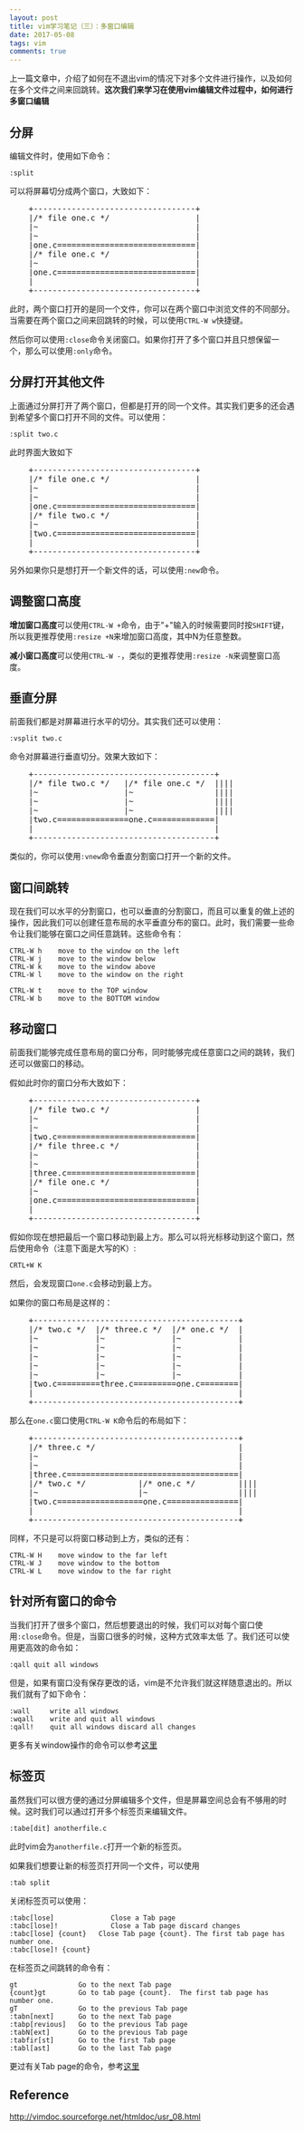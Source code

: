 ```yaml
---
layout: post
title: vim学习笔记（三）：多窗口编辑
date: 2017-05-08
tags: vim
comments: true
---
```


上一篇文章中，介绍了如何在不退出vim的情况下对多个文件进行操作，以及如何在多个文件之间来回跳转。**这次我们来学习在使用vim编辑文件过程中，如何进行多窗口编辑**

## 分屏

编辑文件时，使用如下命令：
```
:split
```
可以将屏幕切分成两个窗口，大致如下：

<pre>
	+----------------------------------+
	|/* file one.c */                  |
	|~                                 |
	|~                                 |
	|one.c=============================|
	|/* file one.c */                  |
	|~                                 |
	|one.c=============================|
	|                                  |
	+----------------------------------+
</pre>

此时，两个窗口打开的是同一个文件，你可以在两个窗口中浏览文件的不同部分。当需要在两个窗口之间来回跳转的时候，可以使用`CTRL-W w`快捷键。

然后你可以使用`:close`命令关闭窗口。如果你打开了多个窗口并且只想保留一个，那么可以使用`:only`命令。

## 分屏打开其他文件

上面通过分屏打开了两个窗口，但都是打开的同一个文件。其实我们更多的还会遇到希望多个窗口打开不同的文件。可以使用：
```
:split two.c
```
此时界面大致如下

<pre>
	+----------------------------------+
	|/* file one.c */                  |
	|~                                 |
	|~                                 |
	|one.c=============================|
	|/* file two.c */                  |
	|~                                 |
	|two.c=============================|
	|                                  |
	+----------------------------------+
</pre>

另外如果你只是想打开一个新文件的话，可以使用`:new`命令。

## 调整窗口高度

**增加窗口高度**可以使用`CTRL-W +`命令，由于"+"输入的时候需要同时按`SHIFT`键，所以我更推荐使用`:resize +N`来增加窗口高度，其中N为任意整数。

**减小窗口高度**可以使用`CTRL-W -`，类似的更推荐使用`:resize -N`来调整窗口高度。

## 垂直分屏

前面我们都是对屏幕进行水平的切分。其实我们还可以使用：
```
:vsplit two.c
```
命令对屏幕进行垂直切分。效果大致如下：

<pre>
	+--------------------------------------+
	|/* file two.c */   |/* file one.c */  ||||
	|~                  |~                 ||||
	|~                  |~                 ||||
	|~                  |~                 ||||
	|two.c===============one.c=============|
	|				                       |
	+--------------------------------------+
</pre>

类似的，你可以使用`:vnew`命令垂直分割窗口打开一个新的文件。

## 窗口间跳转

现在我们可以水平的分割窗口，也可以垂直的分割窗口，而且可以重复的做上述的操作，因此我们可以创建任意布局的水平垂直分布的窗口。此时，我们需要一些命令让我们能够在窗口之间任意跳转。这些命令有：

```
CTRL-W h	move to the window on the left
CTRL-W j	move to the window below
CTRL-W k	move to the window above
CTRL-W l	move to the window on the right

CTRL-W t	move to the TOP window
CTRL-W b	move to the BOTTOM window
```
## 移动窗口

前面我们能够完成任意布局的窗口分布，同时能够完成任意窗口之间的跳转，我们还可以做窗口的移动。

假如此时你的窗口分布大致如下：

<pre>
	+----------------------------------+
	|/* file two.c */                  |
	|~                                 |
	|~                                 |
	|two.c=============================|
	|/* file three.c */                |
	|~                                 |
	|~                                 |
	|three.c===========================|
	|/* file one.c */                  |
	|~                                 |
	|one.c=============================|
	|                                  |
	+----------------------------------+
</pre>

假如你现在想把最后一个窗口移动到最上方。那么可以将光标移动到这个窗口，然后使用命令（注意下面是大写的K）:

```
CRTL+W K
```

然后，会发现窗口`one.c`会移动到最上方。

如果你的窗口布局是这样的：

<pre>
	+-------------------------------------------+
	|/* two.c */  |/* three.c */  |/* one.c */  |
	|~            |~              |~            |
	|~            |~              |~            |
	|~            |~              |~            |
	|~            |~              |~            |
	|~            |~              |~            |
	|two.c=========three.c=========one.c========|
	|                                           |
	+-------------------------------------------+
</pre>

那么在`one.c`窗口使用`CTRL-W K`命令后的布局如下：

<pre>
	+-------------------------------------------+
	|/* three.c */                              |
	|~                                          |
	|~                                          |
	|three.c====================================|
	|/* two.c */	       |/* one.c */         ||||
	|~                     |~                   ||||
	|two.c==================one.c===============|
	|                                           |
	+-------------------------------------------+
</pre>

同样，不只是可以将窗口移动到上方，类似的还有：

```
CTRL-W H	move window to the far left
CTRL-W J	move window to the bottom
CTRL-W L	move window to the far right
```

## 针对所有窗口的命令

当我们打开了很多个窗口，然后想要退出的时候，我们可以对每个窗口使用`:close`命令。但是，当窗口很多的时候，这种方式效率太低 了。我们还可以使用更高效的命令如：

```
:qall quit all windows
```
但是，如果有窗口没有保存更改的话，vim是不允许我们就这样随意退出的。所以我们就有了如下命令：

```
:wall     write all windows
:wqall    write and quit all windows
:qall!    quit all windows discard all changes
```
更多有关window操作的命令可以参考[这里](http://vimdoc.sourceforge.net/htmldoc/windows.html)

## 标签页

虽然我们可以很方便的通过分屏编辑多个文件，但是屏幕空间总会有不够用的时候。这时我们可以通过打开多个标签页来编辑文件。

```vim
:tabe[dit] anotherfile.c
```

此时vim会为`anotherfile.c`打开一个新的标签页。

如果我们想要让新的标签页打开同一个文件，可以使用

```
:tab split
```

关闭标签页可以使用：

```
:tabc[lose]              Close a Tab page
:tabc[lose]!             Close a Tab page discard changes
:tabc[lose] {count}   Close Tab page {count}. The first tab page has number one.
:tabc[lose]! {count}
```
在标签页之间跳转的命令有：

```vim
gt               Go to the next Tab page
{count}gt        Go to tab page {count}.  The first tab page has number one.
gT               Go to the previous Tab page
:tabn[next]      Go to the next Tab page
:tabp[revious]   Go to the previous Tab page
:tabN[ext]       Go to the previous Tab page
:tabfir[st]      Go to the first Tab page
:tabl[ast]       Go to the last Tab page
```

更过有关Tab page的命令，参考[这里](http://vimdoc.sourceforge.net/htmldoc/tabpage.html#tab-page)

## Reference
<http://vimdoc.sourceforge.net/htmldoc/usr_08.html>

